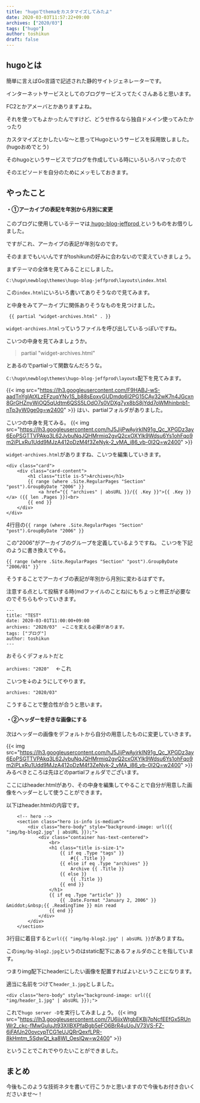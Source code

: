 ```yaml
---
title: "hugoでthemaをカスタマイズしてみたよ"
date: 2020-03-03T11:57:22+09:00
archives: ["2020/03"]
tags: ["hugo"]
author: toshikun
draft: false
---
```


## hugoとは

簡単に言えばGo言語で記述された静的サイトジェネレーターです。

インターネットサービスとしてのブログサービスってたくさんあると思います。

FC2とかアメーバとかありますよね。

それを使ってもよかったんですけど、どうせ作るなら独自ドメイン使ってみたかったり

カスタマイズとかしたいな～と思ってHugoというサービスを採用致しました。(hugoおめでとう)

そのhugoというサービスでブログを作成している時にいろいろハマったので

そのエピソードを自分のためにメッモしておきます。


## やったこと

#### ・①アーカイブの表記を年別から月別に変更
このブログに使用しているテーマは[ hugo-blog-jeffprod ](https://themes.gohugo.io/hugo-blog-jeffprod/)というものをお借りしました。

ですがこれ、アーカイブの表記が年別なのです。

そのままでもいいんですがtoshikunの好みに合わないので変えていきましょう。

まずテーマの全体を見てみることにしました。

`C:\hugo\newblog\themes\hugo-blog-jeffprod\layouts\index.html`


この`index.html`にいろいろ書いてありそうなので見てみます。

と中身をみてアーカイブに関係ありそうなものを見つけました。
```
 {{ partial "widget-archives.html" . }}
```
`widget-archives.html`っていうファイルを呼び出しているっぽいですね。

こいつの中身を見てみましょうか。

>partial "widget-archives.html"

とあるのでpartialって関数なんだろうな。

`C:\hugo\newblog\themes\hugo-blog-jeffprod\layouts`配下を見てみます。

{{< img src="https://lh3.googleusercontent.com/F9HABJ-wS-aadTnYglAtXLzEFzuqYNv1S_b88sEoxvGUDmdp6l2PG15CAy32wK7n4JGcxn8GrGHZnyWiOQ5qUdtm6QSS5LOdO7s0VDXg7yx8bS8jYdd7oWMhinbnb1-nTp3yW0ge0g=w2400"  >}}
はい、partialフォルダがありました。

こいつの中身を見てみる。
{{< img src="https://lh3.googleusercontent.com/hJ5JijPwAyjrkIN91g_Qc_XPGDz3ay6EoPSGTTVPAkq3L62JvbuNqJQHMrmiq2gvQ2cxOXYlk9Wdsu6Ys1ohFqo9m2iPLxRu1Udd9MJzA412oDzM4f3ZeNyk-2_vMA_i86_vb-0I2Q=w2400"  >}}

`widget-archives.html`がありますね、こいつを編集していきます。

```
<div class="card">
    <div class="card-content">
        <h1 class="title is-5">Archives</h1>
        {{ range (where .Site.RegularPages "Section" "post").GroupByDate "2006" }}
            <a href="{{ "archives" | absURL }}/{{ .Key }}">{{ .Key }}</a> ({{ len .Pages }})<br>
        {{ end }}
    </div>
</div>
```
4行目の`{{ range (where .Site.RegularPages "Section" "post").GroupByDate "2006" }}`

この"2006"がアーカイブのグループを定義しているようですね。
こいつを下記のように書き換えてやる。

```
{{ range (where .Site.RegularPages "Section" "post").GroupByDate "2006/01" }}`
```
そうすることでアーカイブの表記が年別から月別に変わるはずです。

注意する点として投稿する時(mdファイルのことね)にもちょっと修正が必要なのでそちらもやっていきます。



```
---
title: "TEST"
date: 2020-03-01T11:00:00+09:00
archives: "2020/03"  ←ここを変える必要があります。
tags: ["ブログ"]
author: toshikun
---
```
おそらくデフォルトだと

`archives: "2020"`　   ←これ

こいつを↓のようにしてやります。

`archives: "2020/03"` 

こうすることで整合性が合うと思います。

#### ・②ヘッダーを好きな画像にする
次はヘッダーの画像をデフォルトから自分の用意したものに変更していきます。

{{< img src="https://lh3.googleusercontent.com/hJ5JijPwAyjrkIN91g_Qc_XPGDz3ay6EoPSGTTVPAkq3L62JvbuNqJQHMrmiq2gvQ2cxOXYlk9Wdsu6Ys1ohFqo9m2iPLxRu1Udd9MJzA412oDzM4f3ZeNyk-2_vMA_i86_vb-0I2Q=w2400"  >}}
みるべきところは先ほどのpartialフォルダでございます。

ここにはheader.htmlがあり、その中身を編集してやることで自分が用意した画像をヘッダーとして使うことができます。

以下はheader.htmlの内容です。
```
    <!-- hero -->
    <section class="hero is-info is-medium">
        <div class="hero-body" style="background-image: url({{ "img/bg-blog2.jpg" | absURL }});">
            <div class="container has-text-centered">
                <br>
                <h1 class="title is-size-1">
                    {{ if eq .Type "tags" }}
                        #{{ .Title }}
                    {{ else if eq .Type "archives" }}
                        Archive {{ .Title }}
                    {{ else }}
                        {{ .Title }}
                    {{ end }}
                </h1>
                {{ if eq .Type "article" }}
                    {{ .Date.Format "January 2, 2006" }} &middot;&nbsp;{{ .ReadingTime }} min read
                {{ end }}
            </div>
        </div>
    </section>

```
3行目に着目すると`url({{ "img/bg-blog2.jpg" | absURL }}`がありますね。

この`img/bg-blog2.jpg`というのはstatic配下にあるフォルダのことを指しています。

つまりimg配下にheaderにしたい画像を配置すればよいということになります。

適当に名前をつけて`header_1.jpg`としました。
```
<div class="hero-body" style="background-image: url({{ "img/header_1.jpg" | absURL }});">
```

これで`hugo server -D`を実行してみましょう。
{{< img src="https://lh3.googleusercontent.com/7U6jjxWtgbEKBj7pNcfEEfGx5RUnWr2_ckc-fMwGuluJt93XIlBXPfaBgb5eFO6BrR4uUoJV73VS-FZ-6jFAfJn20ovcypTCG1eUJQRrQexfLPR-8kHmtm_5SdwQt_ka8WI_OeslQw=w2400"  >}}

ということでこれでやりたいことができました。

## まとめ
今後もこのような技術ネタを書いて行こうかと思いますので今後もお付き合いくださいませ～！




